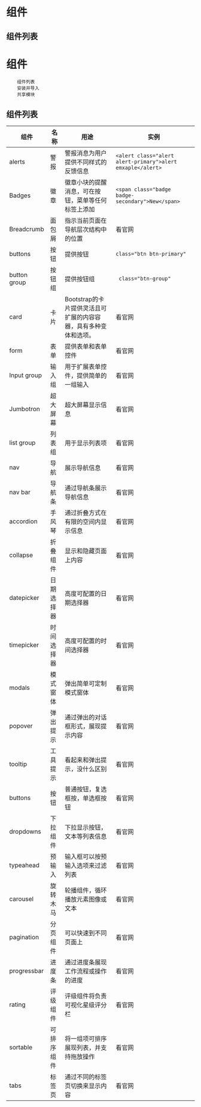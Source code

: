 # 组件


## 组件列表

# 组件
		组件列表
		安装并导入
		共享模块

## 组件列表

|组件|名称|用途|实例|
|-|-|-|-|
|alerts|警报|警报消息为用户提供不同样式的反馈信息|`<alert class="alert alert-primary">alert emxaple</alert>`|
|Badges|徽章|徽章小块的提醒消息，可在按钮，菜单等任何标签上添加|`<span class="badge badge-secondary">New</span>`|
|Breadcrumb|面包屑|指示当前页面在导航层次结构中的位置|看官网 |
|buttons|按钮|提供按钮|`class="btn btn-primary"` |
|button group|按钮组|提供按钮组|` class="btn-group"` |
|card|卡片|Bootstrap的卡片提供灵活且可扩展的内容容器，具有多种变体和选项。|看官网 |
|form|表单|提供表单和表单控件|看官网 |
|Input group|输入组|用于扩展表单控件，提供简单的一组输入|看官网 |
|Jumbotron|超大屏幕|超大屏幕显示信息|看官网 |
|list group|列表组|用于显示列表项|看官网 |
|nav|导航|展示导航信息|看官网|
|nav bar|导航条|通过导航条展示导航信息|看官网|
|accordion|手风琴|通过折叠方式在有限的空间内显示信息|看官网|
|collapse|折叠组件|显示和隐藏页面上内容|看官网 |
|datepicker|日期选择器|高度可配置的日期选择器|看官网 |
|timepicker|时间选择器|高度可配置的时间选择器|看官网 |
|modals|模式窗体|弹出简单可定制模式窗体|看官网 |
|popover|弹出提示|通过弹出的对话框形式，展现提示内容|看官网 |
|tooltip|工具提示|看起来和弹出提示，没什么区别|看官网 |
|buttons|按钮|普通按钮，复选框按，单选框按钮|看官网 |
|dropdowns|下拉组件|下拉显示按钮，文本等列表信息|看官网 |
|typeahead    |预输入|输入框可以按预输入选项来过滤列表|看官网 |
|carousel|旋转木马|轮播组件，循环播放元素图像或文本|看官网 |
|pagination|分页组件|可以快速到不同页面上|看官网 |
|progressbar|进度条|通过进度条展现工作流程或操作的进度|看官网 |
|rating|评级组件|评级组件将负责可视化星级评分栏|看官网 |
|sortable|可排序组件|将一组项可排序展现列表，并支持拖放操作|看官网 |
|tabs|标签页|通过不同的标签页切换来显示内容|看官网|
